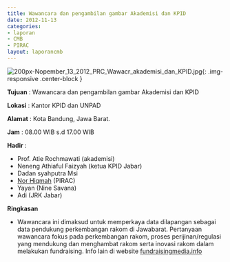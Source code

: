 ```yaml
---
title: Wawancara dan pengambilan gambar Akademisi dan KPID
date: 2012-11-13
categories:
- laporan
- CMB
- PIRAC
layout: laporancmb
---
```


![200px-Nopember_13_2012_PRC_Wawacr_akademisi_dan_KPID.jpg](/uploads/200px-Nopember_13_2012_PRC_Wawacr_akademisi_dan_KPID.jpg){: .img-responsive .center-block }


**Tujuan** : Wawancara dan pengambilan gambar Akademisi dan KPID 

**Lokasi** : Kantor KPID dan UNPAD 

**Alamat** : Kota Bandung, Jawa Barat. 

**Jam** : 08.00 WIB s.d 17.00 WIB 

**Hadir** :
* Prof. Atie Rochmawati (akademisi)
* Neneng Athiaful Faizyah (ketua KPID Jabar)
* Dadan syahputra Msi
* [Nor Hiqmah](http://wiki.ciptamedia.org/wiki/Nor_Hiqmah) (PIRAC)
* Yayan (Nine Savana)
* Adi (JRK Jabar)

**Ringkasan**  
* Wawancara ini dimaksud untuk memperkaya data dilapangan sebagai data pendukung perkembangan rakom di Jawabarat. Pertanyaan wawancara fokus pada perkembangan rakom, proses perijinan/regulasi yang mendukung dan menghambat rakom serta inovasi rakom dalam melakukan fundraising. Info lain di website [fundraisingmedia.info](http://www.fundraisingmedia.info/)
